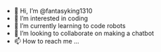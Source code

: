 - 👋 Hi, I’m @fantasyking1310
- 👀 I’m interested in coding 
- 🌱 I’m currently learning to code robots
- 💞️ I’m looking to collaborate on making a chatbot
- 📫 How to reach me ...

<!---
fantasyking1310/fantasyking1310 is a ✨ special ✨ repository because its `README.md` (this file) appears on your GitHub profile.
You can click the Preview link to take a look at your changes.
--->
